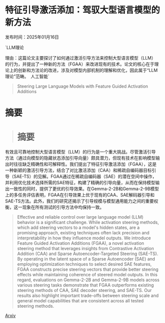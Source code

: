 # 特征引导激活添加：驾驭大型语言模型的新方法

发布时间：2025年01月16日

`LLM理论

理由：这篇论文主要探讨了如何通过激活引导方法来控制大型语言模型（LLM）的行为，并提出了一种新的方法（FGAA）来改进现有的技术。论文的核心在于理论上的创新和方法论的改进，涉及对模型内部机制的理解和优化，因此属于“LLM理论”范畴。` `人工智能`

> Steering Large Language Models with Feature Guided Activation Additions

# 摘要

> # 摘要
有效且可靠地控制大型语言模型（LLM）的行为是一个重大挑战。尽管激活引导方法（通过向模型的隐藏状态添加引导向量）颇具潜力，但现有技术在影响模型输出时往往缺乏精确性和可解释性。我们提出了特征引导激活添加（FGAA），这是一种新颖的激活引导方法，结合了对比激活添加（CAA）和稀疏自编码器目标引导（SAE-TS）的见解。FGAA通过在稀疏自编码器（SAE）的潜在空间中操作，并利用优化技术选择所需的SAE特征，构建了精确的引导向量，从而在保持模型输出一致性的同时，提供了更优的引导效果。在Gemma-2-2B和Gemma-2-9B模型上的多任务评估表明，FGAA在引导效果上优于现有的CAA、SAE解码器引导和SAE-TS方法。此外，我们的研究还揭示了引导规模与模型通用能力之间的重要权衡，这一现象在所有测试的引导方法中均保持一致。

> Effective and reliable control over large language model (LLM) behavior is a significant challenge. While activation steering methods, which add steering vectors to a model's hidden states, are a promising approach, existing techniques often lack precision and interpretability in how they influence model outputs. We introduce Feature Guided Activation Additions (FGAA), a novel activation steering method that leverages insights from Contrastive Activation Addition (CAA) and Sparse Autoencoder-Targeted Steering (SAE-TS). By operating in the latent space of a Sparse Autoencoder (SAE) and employing optimization techniques to select desired SAE features, FGAA constructs precise steering vectors that provide better steering effects while maintaining coherence of steered model outputs. In this regard, evaluations on Gemma-2-2B and Gemma-2-9B models across various steering tasks demonstrate that FGAA outperforms existing steering methods of CAA, SAE decoder steering, and SAE-TS. Our results also highlight important trade-offs between steering scale and general model capabilities that are consistent across all tested steering methods.

[Arxiv](https://arxiv.org/abs/2501.09929)